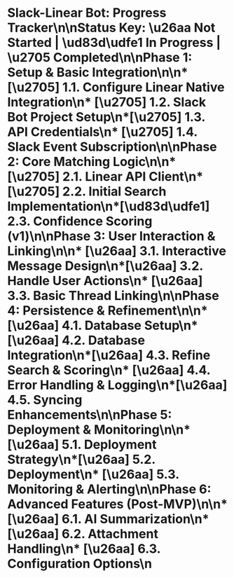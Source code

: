 # Slack-Linear Bot: Progress Tracker\n\n**Status Key:** \u26aa Not Started | \ud83d\udfe1 In Progress | \u2705 Completed\n\n**Phase 1: Setup & Basic Integration**\n\n*[\u2705] 1.1. Configure Linear Native Integration\n*   [\u2705] 1.2. Slack Bot Project Setup\n*[\u2705] 1.3. API Credentials\n*   [\u2705] 1.4. Slack Event Subscription\n\n**Phase 2: Core Matching Logic**\n\n*[\u2705] 2.1. Linear API Client\n*   [\u2705] 2.2. Initial Search Implementation\n*[\ud83d\udfe1] 2.3. Confidence Scoring (v1)\n\n**Phase 3: User Interaction & Linking**\n\n*   [\u26aa] 3.1. Interactive Message Design\n*[\u26aa] 3.2. Handle User Actions\n*   [\u26aa] 3.3. Basic Thread Linking\n\n**Phase 4: Persistence & Refinement**\n\n*[\u26aa] 4.1. Database Setup\n*   [\u26aa] 4.2. Database Integration\n*[\u26aa] 4.3. Refine Search & Scoring\n*   [\u26aa] 4.4. Error Handling & Logging\n*[\u26aa] 4.5. Syncing Enhancements\n\n**Phase 5: Deployment & Monitoring**\n\n*   [\u26aa] 5.1. Deployment Strategy\n*[\u26aa] 5.2. Deployment\n*   [\u26aa] 5.3. Monitoring & Alerting\n\n**Phase 6: Advanced Features (Post-MVP)**\n\n*[\u26aa] 6.1. AI Summarization\n*   [\u26aa] 6.2. Attachment Handling\n*   [\u26aa] 6.3. Configuration Options\n
